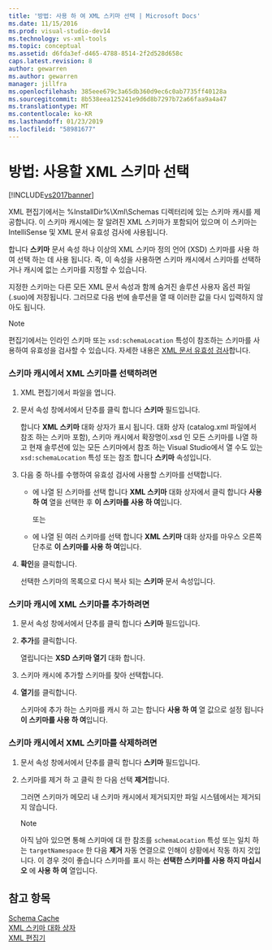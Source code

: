 ```yaml
---
title: '방법: 사용 하 여 XML 스키마 선택 | Microsoft Docs'
ms.date: 11/15/2016
ms.prod: visual-studio-dev14
ms.technology: vs-xml-tools
ms.topic: conceptual
ms.assetid: d6fda3ef-d465-4788-8514-2f2d528d658c
caps.latest.revision: 8
author: gewarren
ms.author: gewarren
manager: jillfra
ms.openlocfilehash: 385eee679c3a65db360d9ec6c0ab7735ff40128a
ms.sourcegitcommit: 8b538eea125241e9d6d8b7297b72a66faa9a4a47
ms.translationtype: MT
ms.contentlocale: ko-KR
ms.lasthandoff: 01/23/2019
ms.locfileid: "58981677"
---
```

# <a name="how-to-select-the-xml-schemas-to-use"></a>방법: 사용할 XML 스키마 선택
[!INCLUDE[vs2017banner](../includes/vs2017banner.md)]

  
XML 편집기에서는 %InstallDir%\Xml\Schemas 디렉터리에 있는 스키마 캐시를 제공합니다. 이 스키마 캐시에는 잘 알려진 XML 스키마가 포함되어 있으며 이 스키마는 IntelliSense 및 XML 문서 유효성 검사에 사용됩니다.  
  
 합니다 **스키마** 문서 속성 하나 이상의 XML 스키마 정의 언어 (XSD) 스키마를 사용 하 여 선택 하는 데 사용 됩니다. 즉, 이 속성을 사용하면 스키마 캐시에서 스키마를 선택하거나 캐시에 없는 스키마를 지정할 수 있습니다.  
  
 지정한 스키마는 다른 모든 XML 문서 속성과 함께 숨겨진 솔루션 사용자 옵션 파일(.suo)에 저장됩니다. 그러므로 다음 번에 솔루션을 열 때 이러한 값을 다시 입력하지 않아도 됩니다.  
  
> [!NOTE]
>  편집기에서는 인라인 스키마 또는 `xsd:schemaLocation` 특성이 참조하는 스키마를 사용하여 유효성을 검사할 수 있습니다. 자세한 내용은 [XML 문서 유효성 검사](../xml-tools/xml-document-validation.md)합니다.  
  
### <a name="to-select-an-xml-schema-from-the-schema-cache"></a>스키마 캐시에서 XML 스키마를 선택하려면  
  
1. XML 편집기에서 파일을 엽니다.  
  
2. 문서 속성 창에서에서 단추를 클릭 합니다 **스키마** 필드입니다.  
  
    합니다 **XML 스키마** 대화 상자가 표시 됩니다. 대화 상자 (catalog.xml 파일에서 참조 하는 스키마 포함), 스키마 캐시에서 확장명이.xsd 인 모든 스키마를 나열 하 고 현재 솔루션에 있는 모든 스키마에서 참조 하는 Visual Studio에서 열 수도 있는 `xsd:schemaLocation` 특성 또는 참조 합니다 **스키마** 속성입니다.  
  
3. 다음 중 하나를 수행하여 유효성 검사에 사용할 스키마를 선택합니다.  
  
   - 에 나열 된 스키마를 선택 합니다 **XML 스키마** 대화 상자에서 클릭 합니다 **사용 하 여** 열을 선택한 후 **이 스키마를 사용 하 여**입니다.  
  
     또는  
  
   - 에 나열 된 여러 스키마를 선택 합니다 **XML 스키마** 대화 상자를 마우스 오른쪽 단추로 **이 스키마를 사용 하 여**입니다.  
  
4. **확인**을 클릭합니다.  
  
    선택한 스키마의 목록으로 다시 복사 되는 **스키마** 문서 속성입니다.  
  
### <a name="to-add-an-xml-schema-to-the-schema-cache"></a>스키마 캐시에 XML 스키마를 추가하려면  
  
1.  문서 속성 창에서에서 단추를 클릭 합니다 **스키마** 필드입니다.  
  
2.  **추가**를 클릭합니다.  
  
     열립니다는 **XSD 스키마 열기** 대화 합니다.  
  
3.  스키마 캐시에 추가할 스키마를 찾아 선택합니다.  
  
4.  **열기**를 클릭합니다.  
  
     스키마에 추가 하는 스키마를 캐시 하 고는 합니다 **사용 하 여** 열 값으로 설정 됩니다 **이 스키마를 사용 하 여**입니다.  
  
### <a name="to-delete-an-xml-schema-from-the-schema-cache"></a>스키마 캐시에서 XML 스키마를 삭제하려면  
  
1.  문서 속성 창에서에서 단추를 클릭 합니다 **스키마** 필드입니다.  
  
2.  스키마를 제거 하 고 클릭 한 다음 선택 **제거**합니다.  
  
     그러면 스키마가 메모리 내 스키마 캐시에서 제거되지만 파일 시스템에서는 제거되지 않습니다.  
  
    > [!NOTE]
    >  아직 남아 있으면 통해 스키마에 대 한 참조를 `schemaLocation` 특성 또는 일치 하는 `targetNamespace` 한 다음 **제거** 자동 연결으로 인해이 상황에서 작동 하지 것입니다. 이 경우 것이 좋습니다 스키마를 표시 하는 **선택한 스키마를 사용 하지 마십시오** 에 **사용 하 여** 열입니다.  
  
## <a name="see-also"></a>참고 항목  
 [Schema Cache](../xml-tools/schema-cache.md)   
 [XML 스키마 대화 상자](../xml-tools/xml-schemas-dialog-box.md)   
 [XML 편집기](../xml-tools/xml-editor.md)
